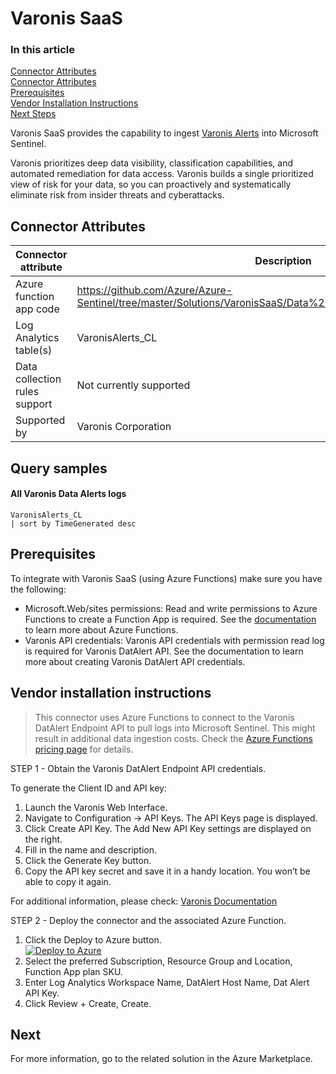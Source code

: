 # Varonis SaaS

### In this article
[Connector Attributes](#connector-attributes)\
[Connector Attributes](#query-samples)\
[Prerequisites](#prerequisites)\
[Vendor Installation Instructions](#vendor-installation-instructions)\
[Next Steps](#next-steps)

Varonis SaaS provides the capability to ingest [Varonis Alerts](https://www.varonis.com/products/datalert) into Microsoft Sentinel.

Varonis prioritizes deep data visibility, classification capabilities, and automated remediation for data access. Varonis builds a single prioritized view of risk for your data, so you can proactively and systematically eliminate risk from insider threats and cyberattacks.

## Connector Attributes
| Connector attribute           | Description                                   |
| ----------------------------- | --------------------------------------------- |
| Azure function app code       | https://github.com/Azure/Azure-Sentinel/tree/master/Solutions/VaronisSaaS/Data%20Connectors/VaronisSaaSFunction |
| Log Analytics table(s)        | VaronisAlerts_CL                              |
| Data collection rules support | Not currently supported                       |
| Supported by                  | Varonis Corporation                           |

## Query samples
#### All Varonis Data Alerts logs

```kusto
VaronisAlerts_CL
| sort by TimeGenerated desc
```

## Prerequisites
To integrate with Varonis SaaS (using Azure Functions) make sure you have the following:
- Microsoft.Web/sites permissions: Read and write permissions to Azure Functions to create a Function App is required. See the [documentation](https://learn.microsoft.com/azure/azure-functions/) to learn more about Azure Functions.
- Varonis API credentials: Varonis API credentials with permission read log is required for Varonis DatAlert API. See the documentation to learn more about creating Varonis DatAlert API credentials.

## Vendor installation instructions
>This connector uses Azure Functions to connect to the Varonis DatAlert Endpoint API to pull logs into Microsoft Sentinel. This might result in additional data ingestion costs. Check the [Azure Functions pricing page](https://azure.microsoft.com/pricing/details/functions/) for details.

STEP 1 - Obtain the Varonis DatAlert Endpoint API credentials.

To generate the Client ID and API key:

1. Launch the Varonis Web Interface.
2. Navigate to Configuration -> API Keys. The API Keys page is displayed.
3. Click Create API Key. The Add New API Key settings are displayed on the right.
4. Fill in the name and description.
5. Click the Generate Key button.
6. Copy the API key secret and  save it in a handy location. You won’t be able to copy it again.

For additional information, please check: [Varonis Documentation](https://help.varonis.com/s/document-item?bundleId=ami1661784208197&topicId=emp1703144742927.html&_LANG=enus)


STEP 2 - Deploy the connector and the associated Azure Function.

1. Click the Deploy to Azure button.\
[![Deploy to Azure](https://aka.ms/deploytoazurebutton)](https://portal.azure.com/#create/Microsoft.Template/uri/https%3A%2F%2Fraw.githubusercontent.com%2FAzure%2FAzure-Sentinel%2Fmaster%2FSolutions%2FVaronisSaaS%2FData%2520Connectors%2Fazuredeploy.json)
2. Select the preferred Subscription, Resource Group and Location, Function App plan SKU.
3. Enter Log Analytics Workspace Name, DatAlert Host Name, Dat Alert API Key.
4. Click Review + Create, Create.

## Next
For more information, go to the related solution in the Azure Marketplace.